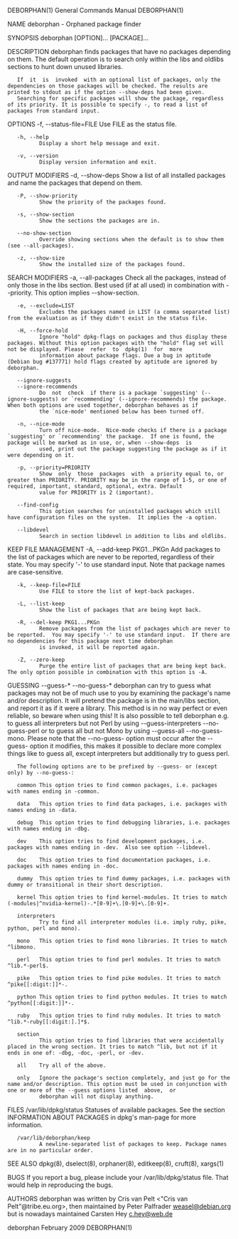 DEBORPHAN(1)                                                                            General Commands Manual                                                                           DEBORPHAN(1)

NAME
       deborphan - Orphaned package finder

SYNOPSIS
       deborphan [OPTION]... [PACKAGE]...

DESCRIPTION
       deborphan finds packages that have no packages depending on them. The default operation is to search only within the libs and oldlibs sections to hunt down unused libraries.

       If  it  is  invoked  with an optional list of packages, only the dependencies on those packages will be checked. The results are printed to stdout as if the option --show-deps had been given.
       Searching for specific packages will show the package, regardless of its priority. It is possible to specify -, to read a list of packages from standard input.

OPTIONS
       -f, --status-file=FILE
              Use FILE as the status file.

       -h, --help
              Display a short help message and exit.

       -v, --version
              Display version information and exit.

   OUTPUT MODIFIERS
       -d, --show-deps
              Show a list of all installed packages and name the packages that depend on them.

       -P, --show-priority
              Show the priority of the packages found.

       -s, --show-section
              Show the sections the packages are in.

       --no-show-section
              Override showing sections when the default is to show them (see --all-packages).

       -z, --show-size
              Show the installed size of the packages found.

   SEARCH MODIFIERS
       -a, --all-packages
              Check all the packages, instead of only those in the libs section. Best used (if at all used) in combination with --priority. This option implies --show-section.

       -e, --exclude=LIST
              Excludes the packages named in LIST (a comma separated list) from the evaluation as if they didn't exist in the status file.

       -H, --force-hold
              Ignore "hold" dpkg-flags on packages and thus display these packages. Without this option packages with the "hold" flag set will not be displayed. Please  refer  to  dpkg(1)  for  more
              information about package flags. Due a bug in aptitude (Debian bug #137771) hold flags created by aptitude are ignored by deborphan.

       --ignore-suggests
       --ignore-recommends
              Do  not  check  if there is a package `suggesting' (--ignore-suggests) or `recommending' (--ignore-recommends) the package. When both options are used together, deborphan behaves as if
              the `nice-mode' mentioned below has been turned off.

       -n, --nice-mode
              Turn off nice-mode.  Nice-mode checks if there is a package `suggesting' or `recommending' the package.  If one is found, the package will be marked as in use, or, when --show-deps  is
              used, print out the package suggesting the package as if it were depending on it.

       -p, --priority=PRIORITY
              Show  only  those  packages  with  a priority equal to, or greater than PRIORITY. PRIORITY may be in the range of 1-5, or one of required, important, standard, optional, extra. Default
              value for PRIORITY is 2 (important).

       --find-config
              This option searches for uninstalled packages which still have configuration files on the system.  It implies the -a option.

       --libdevel
              Search in section libdevel in addition to libs and oldlibs.

   KEEP FILE MANAGEMENT
       -A, --add-keep PKG1...PKGn
              Add packages to the list of packages which are never to be reported, regardless of their state. You may specify '-' to use standard input. Note that package names are case-sensitive.

       -k, --keep-file=FILE
              Use FILE to store the list of kept-back packages.

       -L, --list-keep
              Show the list of packages that are being kept back.

       -R, --del-keep PKG1...PKGn
              Remove packages from the list of packages which are never to be reported.  You may specify '-' to use standard input.  If there are no dependencies for this package next time deborphan
              is invoked, it will be reported again.

       -Z, --zero-keep
              Purge the entire list of packages that are being kept back. The only option possible in combination with this option is -A.

   GUESSING
       --guess-*
       --no-guess-*
              deborphan  can try to guess what packages may not be of much use to you by examining the package's name and/or description. It will pretend the package is in the main/libs section, and
              report it as if it were a library. This method is in no way perfect or even reliable, so beware when using this! It is also possible to tell deborphan e.g. to  guess  all  interpreters
              but  not  Perl by using --guess-interpreters --no-guess-perl or to guess all but not Mono by using --guess-all --no-guess-mono. Please note that the --no-guess- option must occur after
              the --guess- option it modifies, this makes it possible to declare more complex things like to guess all, except interpreters but additionally try to guess perl.

       The following options are to be prefixed by --guess- or (except only) by --no-guess-:

       common This option tries to find common packages, i.e. packages with names ending in -common.

       data   This option tries to find data packages, i.e. packages with names ending in -data.

       debug  This option tries to find debugging libraries, i.e. packages with names ending in -dbg.

       dev    This option tries to find development packages, i.e. packages with names ending in -dev.  Also see option --libdevel.

       doc    This option tries to find documentation packages, i.e. packages with names ending in -doc.

       dummy  This option tries to find dummy packages, i.e. packages with dummy or transitional in their short description.

       kernel This option tries to find kernel-modules. It tries to match (-modules|^nvidia-kernel)-.*[0-9]+\.[0-9]+\.[0-9]+.

       interpreters
              Try to find all interpreter modules (i.e. imply ruby, pike, python, perl and mono).

       mono   This option tries to find mono libraries. It tries to match ^libmono.

       perl   This option tries to find perl modules. It tries to match ^lib.*-perl$.

       pike   This option tries to find pike modules. It tries to match ^pike[[:digit:]]*-.

       python This option tries to find python modules. It tries to match ^python[[:digit:]]*-.

       ruby   This option tries to find ruby modules. It tries to match ^lib.*-ruby[[:digit:].]*$.

       section
              This option tries to find libraries that were accidentally placed in the wrong section. It tries to match ^lib, but not if it ends in one of: -dbg, -doc, -perl, or -dev.

       all    Try all of the above.

       only   Ignore the package's section completely, and just go for the name and/or description. This option must be used in conjunction with one or more of the --guess options listed  above,  or
              deborphan will not display anything.

FILES
       /var/lib/dpkg/status
              Statuses of available packages. See the section INFORMATION ABOUT PACKAGES in dpkg's man-page for more information.

       /var/lib/deborphan/keep
              A newline-separated list of packages to keep. Package names are in no particular order.

SEE ALSO
       dpkg(8), dselect(8), orphaner(8), editkeep(8), cruft(8), xargs(1)

BUGS
       If you report a bug, please include your /var/lib/dpkg/status file.  That would help in reproducing the bugs.

AUTHORS
       deborphan was written by Cris van Pelt <"Cris van Pelt"@tribe.eu.org>, then maintained by Peter Palfrader <weasel@debian.org> but is nowadays maintained Carsten Hey <c.hey@web.de>

deborphan                                                                                    February 2009                                                                                DEBORPHAN(1)
